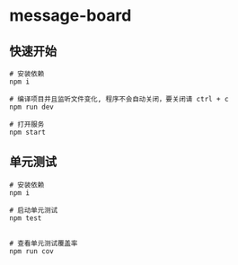 # message-board

## 快速开始

```shell
# 安装依赖
npm i

# 编译项目并且监听文件变化, 程序不会自动关闭，要关闭请 ctrl + c
npm run dev

# 打开服务
npm start
```

## 单元测试

```shell
# 安装依赖
npm i

# 启动单元测试
npm test


# 查看单元测试覆盖率
npm run cov
```

